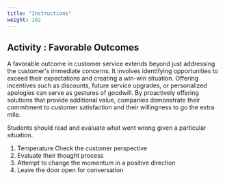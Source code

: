 ```yaml
---
title: "Instructions"
weight: 102
---
```


## Activity : Favorable Outcomes 

A favorable outcome in customer service extends beyond just addressing the customer's immediate concerns. It involves identifying opportunities to exceed their expectations and creating a win-win situation. Offering incentives such as discounts, future service upgrades, or personalized apologies can serve as gestures of goodwill. By proactively offering solutions that provide additional value, companies demonstrate their commitment to customer satisfaction and their willingness to go the extra mile.

Students should read and evaluate what went wrong given a particular situation. 

1. Temperature Check the customer perspective 
2. Evaluate their thought process
3. Attempt to change the momentum in a positive direction
4. Leave the door open for conversation
